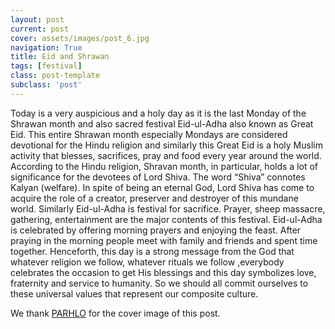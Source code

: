 ```yaml
---
layout: post
current: post
cover: assets/images/post_6.jpg
navigation: True
title: Eid and Shrawan
tags: [festival]
class: post-template
subclass: 'post'
---
```


Today is a very auspicious and a holy day as it is the last Monday of the Shrawan month and also sacred festival Eid-ul-Adha also known as Great Eid. This entire Shrawan month especially Mondays are considered devotional for the Hindu religion and similarly this Great Eid is a holy Muslim activity that blesses, sacrifices, pray and food every year around the world.
According to the Hindu religion, Shravan month, in particular, holds a lot of significance for the devotees of Lord Shiva. The word “Shiva” connotes Kalyan (welfare). In spite of being an eternal God, Lord Shiva has come to acquire the role of a creator, preserver and destroyer of this mundane world.
Similarly Eid-ul-Adha is festival for sacrifice. Prayer, sheep massacre, gathering, entertainment are the major contents of this festival. Eid-ul-Adha is celebrated by offering morning prayers and enjoying the feast. After praying in the morning people meet with family and friends and spent time together.
Henceforth, this day is a strong message from the God that whatever religion we follow, whatever rituals we follow ,everybody celebrates the occasion to get His blessings and this day symbolizes love, fraternity and service to humanity. So we should all commit ourselves to these universal values that represent our composite culture.

We thank [PARHLO](https://www.parhlo.com/11-reasons-to-stop-misconceiving-the-love-between-hindus-and-muslims/) for the cover image of this post.
